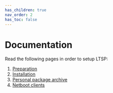 ```yaml
---
has_children: true
nav_order: 2
has_toc: false
---
```


# Documentation

Read the following pages in order to setup LTSP:
1. [Preparation](preparation)
2. [Installation](installation)
3. [Personal package archive](ppa)
4. [Netboot clients](netboot-clients)
